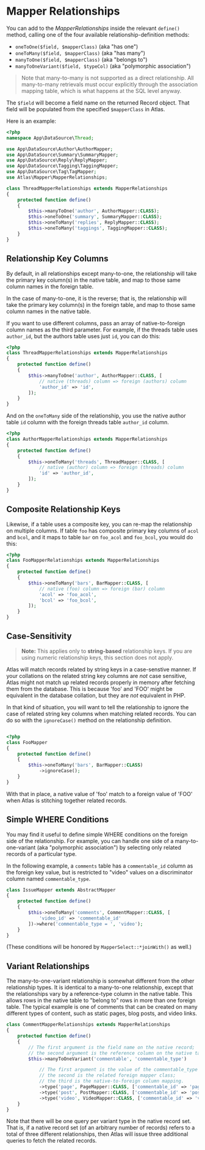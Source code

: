 # Mapper Relationships

You can add to the _MapperRelationships_ inside the relevant `define()` method,
calling one of the four available relationship-definition methods:

- `oneToOne($field, $mapperClass)` (aka "has one")
- `oneToMany($field, $mapperClass)` (aka "has many")
- `manyToOne($field, $mapperClass)` (aka "belongs to")
- `manyToOneVariant($field, $typeCol)` (aka "polymorphic association")

> Note that many-to-many is not supported as a direct relationship. All
> many-to-many retrievals must occur explicitly through the association mapping
> table, which is what happens at the SQL level anyway.

The `$field` will become a field name on the returned Record object. That field
will be populated from the specified `$mapperClass` in Atlas.

Here is an example:

```php
<?php
namespace App\DataSource\Thread;

use App\DataSource\Author\AuthorMapper;
use App\DataSource\Summary\SummaryMapper;
use App\DataSource\Reply\ReplyMapper;
use App\DataSource\Tagging\TaggingMapper;
use App\DataSource\Tag\TagMapper;
use Atlas\Mapper\MapperRelationships;

class ThreadMapperRelationships extends MapperRelationships
{
    protected function define()
    {
        $this->manyToOne('author', AuthorMapper::CLASS);
        $this->oneToOne('summary', SummaryMapper::CLASS);
        $this->oneToMany('replies', ReplyMapper::CLASS);
        $this->oneToMany('taggings', TaggingMapper::CLASS);
    }
}
```

## Relationship Key Columns

By default, in all relationships except many-to-one, the relationship will take
the primary key column(s) in the native table, and map to those same column
names in the foreign table.

In the case of many-to-one, it is the reverse; that is, the relationship will
take the primary key column(s) in the foreign table, and map to those same
column names in the native table.

If you want to use different columns, pass an array of native-to-foreign column
names as the third parameter. For example, if the threads table uses
`author_id`, but the authors table uses just `id`, you can do this:

```php
<?php
class ThreadMapperRelationships extends MapperRelationships
{
    protected function define()
    {
        $this->manyToOne('author', AuthorMapper::CLASS, [
            // native (threads) column => foreign (authors) column
            'author_id' => 'id',
        ]);
    }
}

```
And on the `oneToMany` side of the relationship, you use the native author table
`id` column with the foreign threads table `author_id` column.

```php
<?php
class AuthorMapperRelationships extends MapperRelationships
{
    protected function define()
    {
        $this->oneToMany('threads', ThreadMapper::CLASS, [
            // native (author) column => foreign (threads) column
            'id' => 'author_id',
        ]);
    }
}
```

## Composite Relationship Keys

Likewise, if a table uses a composite key, you can re-map the relationship on
multiple columns. If table `foo` has composite primary key columns of `acol` and
`bcol`, and it maps to table `bar` on `foo_acol` and `foo_bcol`, you would do
this:

```php
<?php
class FooMapperRelationships extends MapperRelationships
{
    protected function define()
    {
        $this->oneToMany('bars', BarMapper::CLASS, [
            // native (foo) column => foreign (bar) column
            'acol' => 'foo_acol',
            'bcol' => 'foo_bcol',
        ]);
    }
}
```

## Case-Sensitivity

> **Note:**
  This applies only to **string-based** relationship keys. If you are
  using numeric relationship keys, this section does not apply.

Atlas will match records related by string keys in a case-senstive manner. If
your collations on the related string key columns are *not* case sensitive,
Atlas might not match up related records properly in memory after fetching them
from the database. This is because 'foo' and 'FOO' might be equivalent in the
database collation, but they are *not* equivalent in PHP.

In that kind of situation, you will want to tell the relationship to ignore the
case of related string key columns when matching related records. You can do so
with the `ignoreCase()` method on the relationship definition.

```php

<?php
class FooMapper
{
    protected function define()
    {
        $this->oneToMany('bars', BarMapper::CLASS)
            ->ignoreCase();
    }
}
```

With that in place, a native value of 'foo' match to a foreign value of 'FOO'
when Atlas is stitching together related records.

## Simple WHERE Conditions

You may find it useful to define simple WHERE conditions on the foreign side of
the relationship. For example, you can handle one side of a many-to-one-variant
(aka "polymorphic association") by selecting only related records of a
particular type.

In the following example, a `comments` table has a `commentable_id` column as
the foreign key value, but is restricted to "video" values on a discriminator
column named `commentable_type`.

```php
class IssueMapper extends AbstractMapper
{
    protected function define()
    {
        $this->oneToMany('comments', CommentMapper::CLASS, [
            'video_id' => 'commentable_id'
        ])->where('commentable_type = ', 'video');
    }
}
```

(These conditions will be honored by `MapperSelect::*joinWith()` as well.)

## Variant Relationships

The many-to-one-variant relationship is somewhat different from the other
relationship types. It is identical to a many-to-one relationship, except that
the relationships vary by a reference-type column in the native table. This
allows rows in the native table to "belong to" rows in more than one foreign
table. The typical example is one of comments that can be created on many
different types of content, such as static pages, blog posts, and video links.

```php
class CommentMapperRelationships extends MapperRelationships
{
    protected function define()
    {
        // The first argument is the field name on the native record;
        // the second argument is the reference column on the native table.
        $this->manyToOneVariant('commentable', 'commentable_type')

            // The first argument is the value of the commentable_type column;
            // the second is the related foreign mapper class;
            // the third is the native-to-foreign column mapping.
            ->type('page', PageMapper::CLASS, ['commentable_id' => 'page_id'])
            ->type('post', PostMapper::CLASS, ['commentable_id' => 'post_id'])
            ->type('video', VideoMapper::CLASS, ['commentable_id' => 'video_id']);
    }
}
```

Note that there will be one query per variant type in the native record set.
That is, if a native record set (of an arbitrary number of records) refers to a
total of three different relationships, then Atlas will issue three additional
queries to fetch the related records.
